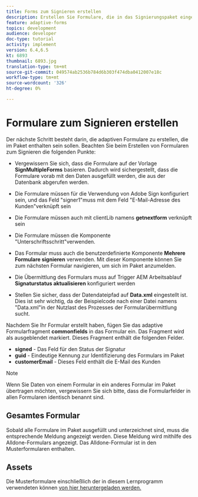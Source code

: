 ```yaml
---
title: Forms zum Signieren erstellen
description: Erstellen Sie Formulare, die in das Signierungspaket eingeschlossen werden müssen.
feature: adaptive-forms
topics: development
audience: developer
doc-type: tutorial
activity: implement
version: 6.4,6.5
kt: 6893
thumbnail: 6893.jpg
translation-type: tm+mt
source-git-commit: 049574ab2536b784d6b303f474dba0412007e18c
workflow-type: tm+mt
source-wordcount: '326'
ht-degree: 0%

---
```



# Formulare zum Signieren erstellen

Der nächste Schritt besteht darin, die adaptiven Formulare zu erstellen, die im Paket enthalten sein sollen. Beachten Sie beim Erstellen von Formularen zum Signieren die folgenden Punkte:

* Vergewissern Sie sich, dass die Formulare auf der Vorlage **SignMultipleForms** basieren. Dadurch wird sichergestellt, dass die Formulare vorab mit den Daten ausgefüllt werden, die aus der Datenbank abgerufen werden.

* Die Formulare müssen für die Verwendung von Adobe Sign konfiguriert sein, und das Feld &quot;signer1&quot;muss mit dem Feld &quot;E-Mail-Adresse des Kunden&quot;verknüpft sein
* Die Formulare müssen auch mit clientLib namens **getnextform** verknüpft sein
* Die Formulare müssen die Komponente &quot;Unterschriftsschritt&quot;verwenden.
* Das Formular muss auch die benutzerdefinierte Komponente **Mehrere Formulare signieren** verwenden. Mit dieser Komponente können Sie zum nächsten Formular navigieren, um sich im Paket anzumelden.
* Die Übermittlung des Formulars muss auf Trigger AEM Arbeitsablauf **Signaturstatus aktualisieren** konfiguriert werden
* Stellen Sie sicher, dass der Datendateipfad auf **Data.xml** eingestellt ist. Dies ist sehr wichtig, da der Beispielcode nach einer Datei namens &quot;Data.xml&quot;in der Nutzlast des Prozesses der Formularübermittlung sucht.

Nachdem Sie Ihr Formular erstellt haben, fügen Sie das adaptive Formularfragment **commonfields** in das Formular ein. Das Fragment wird als ausgeblendet markiert. Dieses Fragment enthält die folgenden Felder.

* **signed**  - Das Feld für den Status der Signatur
* **guid** - Eindeutige Kennung zur Identifizierung des Formulars im Paket
* **customerEmail**  - Dieses Feld enthält die E-Mail des Kunden



>[!NOTE]
>Wenn Sie Daten von einem Formular in ein anderes Formular im Paket übertragen möchten, vergewissern Sie sich bitte, dass die Formularfelder in allen Formularen identisch benannt sind.

## Gesamtes Formular

Sobald alle Formulare im Paket ausgefüllt und unterzeichnet sind, muss die entsprechende Meldung angezeigt werden. Diese Meldung wird mithilfe des Alldone-Formulars angezeigt. Das Alldone-Formular ist in den Musterformularen enthalten.

## Assets

Die Musterformulare einschließlich der in diesem Lernprogramm verwendeten können [von hier heruntergeladen werden.](assets/forms-for-signing.zip)

